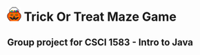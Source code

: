 # <img src="Project2-Trick-Or-Treat-Maze/Assets/jack-o-lantern.png" alt="Jack-o-Lantern Icon" width="32"/> Trick Or Treat Maze Game
## Group project for CSCI 1583 - Intro to Java

